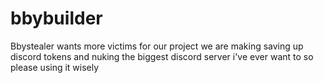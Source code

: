 # bbybuilder
Bbystealer wants more victims for our project we are making saving up discord tokens and nuking the biggest discord server i've ever want to so please using it wisely
